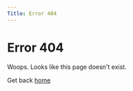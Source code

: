 ```yaml
---
Title: Error 404
---
```


Error 404
=========

Woops. Looks like this page doesn't exist.

Get back <a href="%base_url%?">home</a></td>